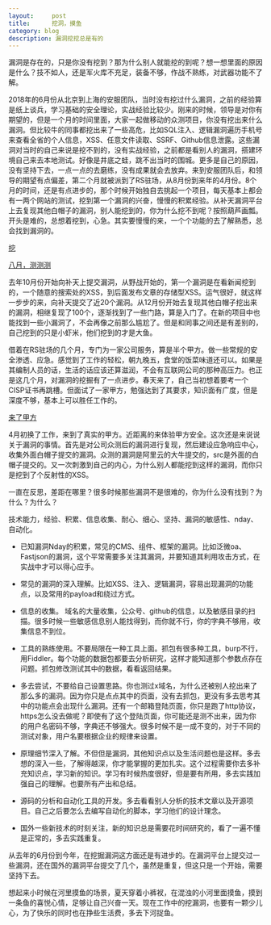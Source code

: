 ```yaml
---
layout:     post
title:      挖洞，摸鱼
category: blog
description: 漏洞挖挖总是有的
---
```

漏洞是存在的，只是你没有挖到？那为什么别人就能挖的到呢？想一想里面的原因是什么？技不如人，还是军火库不充足，装备不够，作战不熟练，对武器功能不了解。

2018年的6月份从北京到上海的安服团队，当时没有挖过什么漏洞，之前的经验算是纸上谈兵，学习基础的安全理论，实战经验比较少。刚来的时候，领导是对你有期望的，但是一个月的时间里面，大家一起做移动的众测项目，你没有挖出来什么漏洞。但比较牛的同事都挖出来了一些高危，比如SQL注入、逻辑漏洞遍历手机号来查看全省的个人信息，XSS、任意文件读取、SSRF、Github信息泄露。这些漏洞对当时的自己来说是挖不到的，没有实战经验，之前都是看别人的漏洞，搭建环境自己来去本地测试。好像是井底之蛙，跳不出当时的围城。更多是自己的原因，没有坚持下去，一点一点的去磨练，没有成果就会去放弃。来到安服团队后，和领导的期望有点偏差，第二个月就被派到了RS驻场，从8月份到来年的4月份。8个月的时间，还是有点进步的，那个时候开始独自去挑起一个项目，每天基本上都会有一两个网站的测试，挖到第一个漏洞的兴奋，慢慢的积累经验。从补天漏洞平台上去复现其他白帽子的漏洞，别人能挖到的，你为什么挖不到呢？按照葫芦画瓢。开头是难的，总想着挖到，心急。其实要慢慢的来，一个个功能的去了解熟悉，总会找到漏洞的。

[挖](http://www.lnote.info/vul)

[八月，测测测](http://www.lnote.info/test)

去年10月份开始向补天上提交漏洞，从野战开始的，第一个漏洞是在看新闻挖到的，一个随意的搜索处的XSS，到后面发布文章的存储型XSS。运气很好，就这样一步步的来，向补天提交了近20个漏洞。从12月份开始去复现其他白帽子挖出来的漏洞，相继复现了100个，逐渐找到了一些门路，算是入门了。在新的项目中也能找到一些小漏洞了，不会再像之前那么尴尬了。但是和同事之间还是有差别的，自己挖到的只是小虾米，他们挖到的才是大鱼。

借着在RS驻场的几个月，专门为一家公司服务，算是半个甲方。做一些常规的安全渗透、应急。感觉到了工作的轻松，朝九晚五，食堂的饭菜味道还可以。如果是其编制人员的话，生活的话应该还算滋润，不会有互联网公司的那种高压力。也正是这几个月，对漏洞的挖掘有了一点进步。春天来了，自己当初想着要考一个CISP证书再跳槽。但面试了一家甲方，勉强达到了其要求，知识面有广度，但是深度不够，基本上可以胜任工作的。

[来了甲方](http://www.lnote.info/leave)

4月初换了工作，来到了真实的甲方。近距离的来体验甲方安全。这次还是来说说关于漏洞的事情。首先是对公司众测后的漏洞进行复现，然后建设应急响应中心，收集外面白帽子提交的漏洞。众测的漏洞是阿里云的大牛提交的，src是外面的白帽子提交的。又一次刺激到自己的内心，为什么别人都能挖到这样的漏洞，而你只是挖到了个反射性的XSS。

一直在反思，差距在哪里？很多时候那些漏洞不是很难的，你为什么没有找到？为什么？为什么？

技术能力，经验、积累、信息收集、耐心、细心、坚持、漏洞的敏感性、nday、自动化。

-   已知漏洞Nday的积累，常见的CMS、组件、框架的漏洞。比如泛微oa、Fastjson的漏洞，这个平常需要多关注其漏洞，并要知道其利用攻击方式，在实战中才可以得心应手。
    
-   常见的漏洞的深入理解。比如XSS、注入、逻辑漏洞，容易出现漏洞的功能点，以及常用的payload和绕过方式。
    
-   信息的收集。 域名的大量收集，公众号、github的信息，以及敏感目录的扫描。很多时候一些敏感信息别人能找得到，而你就不行，你的字典不够用，收集信息不到位。
    
-   工具的熟练使用。不要局限在一种工具上面。抓包有很多种工具，burp不行，用Fiddler。每个功能的数据包都要去分析研究，这样才能知道那个参数点存在问题。抓包修改测试其中的数据，看看返回结果。
    
-   多去尝试，不要给自己设置思路。你也测过x域名，为什么还被别人挖出来了那么多的漏洞。因为你只是点点其中的页面，没有去抓包，更没有多去思考其中的功能点会出现什么漏洞。还有一个邮箱登陆页面，你只是跑了http协议，https怎么没去做呢？即使有了这个登陆页面，你可能还是测不出来，因为你的用户名密码不够，字典还不够强大。很多时候不是一成不变的，对于不同的测试对象，用户名要根据企业的规律来设置。
    
-   原理细节深入了解。不但但是漏洞，其他知识点以及生活问题也是这样。多去想的深入一些，了解得越深，你才能掌握的更加扎实。这个过程需要你去多补充知识点，学习新的知识。学习有时候热度很好，但是要有所用，多去实践加强自己的理解。也要所有产出和总结。
    
-   源码的分析和自动化工具的开发。多去看看别人分析的技术文章以及开源项目。自己之后要怎么去编写自动化的脚本，学习他们的设计理念。
    
-   国外一些新技术的时刻关注，新的知识总是需要花时间研究的，看了一遍不懂是正常的，多去实践重复。
    

从去年的6月份到今年，在挖掘漏洞这方面还是有进步的。在漏洞平台上提交过一些漏洞，还在国外的漏洞平台提交了几个，虽然是重复，但这只是一个开始，需要坚持下去。

想起来小时候在河里摸鱼的场景，夏天穿着小裤衩，在混浊的小河里面摸鱼，摸到一条鱼的喜悦心情，足够让自己兴奋一天。现在工作中的挖漏洞，也要有一颗少儿心，为了快乐的同时也在挣些生活费，多去下河捉鱼。
